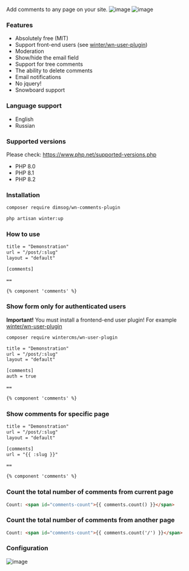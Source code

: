 Add comments to any page on your site.
![image](https://github-production-user-asset-6210df.s3.amazonaws.com/904958/255288315-dcd1a143-0fce-4c7c-a2d9-967291fc503f.png)
![image](https://user-images.githubusercontent.com/904958/209521953-3ae2ab52-b63d-4d80-b33d-7a0a63bf61ed.png)


### Features
* Absolutely free (MIT)
* Support front-end users (see [winter/wn-user-plugin](https://github.com/wintercms/wn-user-plugin))
* Moderation
* Show/hide the email field
* Support for tree comments
* The ability to delete comments
* Email notifications
* No jquery!
* Snowboard support

### Language support
* English
* Russian

### Supported versions
Please check: https://www.php.net/supported-versions.php
* PHP 8.0
* PHP 8.1
* PHP 8.2

### Installation
```bash
composer require dimsog/wn-comments-plugin
```

```bash
php artisan winter:up
```

### How to use
```html
title = "Demonstration"
url = "/post/:slug"
layout = "default"

[comments]

==

{% component 'comments' %}

```

### Show form only for authenticated users
<strong>Important!</strong>
You must install a frontend-end user plugin! For example [winter/wn-user-plugin](https://github.com/wintercms/wn-user-plugin)
```bash
composer require wintercms/wn-user-plugin
```
```html
title = "Demonstration"
url = "/post/:slug"
layout = "default"

[comments]
auth = true

==

{% component 'comments' %}

```

### Show comments for specific page
```html
title = "Demonstration"
url = "/post/:slug"
layout = "default"

[comments]
url = "{{ :slug }}"

==

{% component 'comments' %}
```


### Count the total number of comments from current page
```html
Count: <span id="comments-count">{{ comments.count() }}</span>
```

### Count the total number of comments from another page
```html
Count: <span id="comments-count">{{ comments.count('/') }}</span>
```


### Configuration
![image](https://user-images.githubusercontent.com/904958/211208685-4f0603da-1bef-4fba-9791-f25460b3a2da.png)
